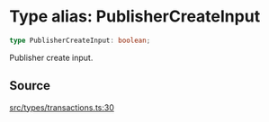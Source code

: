 # Type alias: PublisherCreateInput

```ts
type PublisherCreateInput: boolean;
```

Publisher create input.

## Source

[src/types/transactions.ts:30](https://github.com/torque-labs/torque-ts-sdk/blob/35180ea2561c531d50df4b23b7bd32172a5fdc80/src/types/transactions.ts#L30)
